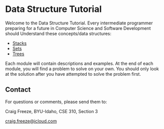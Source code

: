 # Data Structure Tutorial

Welcome to the Data Structure Tutorial.  Every intermediate programmer preparing for a future in Computer Science and Software Development should Understand these concepts/data structures:

- [Stacks](1-stacks.md)
- [Sets](2-sets.md)
- [Trees](3-trees.md)

Each module will contain descriptions and examples.  At the end of each module, you will find a problem to solve on your own.  You should only look at the solution after you have attempted to solve the problem first.

## Contact

For questions or comments, please send them to:

Craig Freeze, BYU-Idaho, CSE 310, Section 3

craig.freeze@icloud.com

